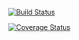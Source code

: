 [![Build Status](https://travis-ci.org/eishande/stripes-generator.svg?branch=master)](https://travis-ci.org/eishande/stripes-generator)

[![Coverage Status](https://coveralls.io/repos/eishande/stripes-generator/badge.png)](https://coveralls.io/r/eishande/stripes-generator)
